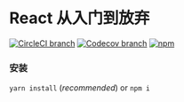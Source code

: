 # React 从入门到放弃

[![CircleCI branch](https://img.shields.io/circleci/project/github/singcl/mhd-react/master.svg?style=flat-square)](https://circleci.com/gh/singcl)
[![Codecov branch](https://img.shields.io/codecov/c/github/singcl/mhd-react/master.svg?style=flat-square)](https://circleci.com/gh/singcl)
[![npm](https://img.shields.io/npm/dy/mhd-react.svg?style=flat-square)]()

### 安装
`yarn install` (*recommended*) or `npm i`